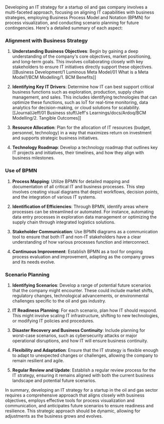 Developing an IT strategy for a startup oil and gas company involves a multi-faceted approach, focusing on aligning IT capabilities with business strategies, employing Business Process Model and Notation (BPMN) for process visualization, and conducting scenario planning for future contingencies. Here's a detailed summary of each aspect:

### Alignment with Business Strategy

1. **Understanding Business Objectives**: Begin by gaining a deep understanding of the company's core objectives, market positioning, and long-term goals. This involves collaborating closely with key stakeholders to ensure IT initiatives directly support these objectives.[[Business Development/1 Luminous Meta Model/01 What is a Meta Model?/BCM Modelling/1. BCM Benefits]]

2. **Identifying Key IT Drivers**: Determine how IT can best support critical business functions such as exploration, production, supply chain management, and sales. This includes identifying technologies that can optimize these functions, such as IoT for real-time monitoring, data analytics for decision-making, or cloud solutions for scalability.[[Journal/Jeff/01 Business stuff/Jeff's Learnings/docs/Ardoq/BCM Modelling/2. Tangible Outcomes]]

3. **Resource Allocation**: Plan for the allocation of IT resources (budget, personnel, technology) in a way that maximizes return on investment and supports strategic business initiatives.

4. **Technology Roadmap**: Develop a technology roadmap that outlines key IT projects and initiatives, their timelines, and how they align with business milestones.

### Use of BPMN

1. **Process Mapping**: Utilize BPMN for detailed mapping and documentation of all critical IT and business processes. This step involves creating visual diagrams that depict workflows, decision points, and the integration of various IT systems.

2. **Identification of Efficiencies**: Through BPMN, identify areas where processes can be streamlined or automated. For instance, automating data entry processes in exploration data management or optimizing the supply chain through integrated logistics solutions.

3. **Stakeholder Communication**: Use BPMN diagrams as a communication tool to ensure that both IT and non-IT stakeholders have a clear understanding of how various processes function and interconnect.

4. **Continuous Improvement**: Establish BPMN as a tool for ongoing process evaluation and improvement, adapting as the company grows and its needs evolve.

### Scenario Planning

1. **Identifying Scenarios**: Develop a range of potential future scenarios that the company might encounter. These could include market shifts, regulatory changes, technological advancements, or environmental challenges specific to the oil and gas industry.

2. **IT Readiness Planning**: For each scenario, plan how IT should respond. This might involve scaling IT infrastructure, shifting to new technologies, or modifying IT policies and procedures.

3. **Disaster Recovery and Business Continuity**: Include planning for worst-case scenarios, such as cybersecurity attacks or major operational disruptions, and how IT will ensure business continuity.

4. **Flexibility and Adaptation**: Ensure that the IT strategy is flexible enough to adapt to unexpected changes or challenges, allowing the company to remain resilient and agile.

5. **Regular Review and Update**: Establish a regular review process for the IT strategy, ensuring it remains aligned with both the current business landscape and potential future scenarios.

In summary, developing an IT strategy for a startup in the oil and gas sector requires a comprehensive approach that aligns closely with business objectives, employs effective tools for process visualization and communication, and anticipates future scenarios to ensure readiness and resilience. This strategic approach should be dynamic, allowing for adjustments as the business grows and evolves.